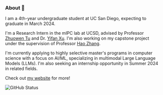 ### About 💯

I am a 4th-year undergraduate student at UC San Diego, expecting to graduate in March 2024.

I'm a Research Intern in the mlPC lab at UCSD, advised by Professor [Zhuowen Tu](https://pages.ucsd.edu/~ztu/) and Dr. [Yifan Xu](https://yfxu.com/). I'm also working on my capstone project under the supervision of Professor [Hao Zhang](https://cseweb.ucsd.edu/~haozhang/).

I'm currently applying to highly selective master's programs in computer science with a focus on AI/ML, specializing in multimodal Large Language Models (LLMs). I'm also seeking an internship opportunity in Summer 2024 in related fields.

Check out [my website](https://weiyueli7.github.io/) for more!

![GitHub Status](https://github-readme-stats-sigma-five.vercel.app/api?username=weiyueli7&theme=dark&show_icons=true&count_private=true)




